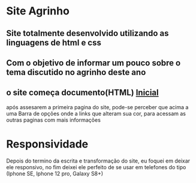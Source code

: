 <h1>Site Agrinho</h1>
<h2>Site totalmente desenvolvido utilizando as linguagens de html e css</h2>
<h2>Com o objetivo de informar um pouco sobre o tema discutido no agrinho deste ano</h2>
<h2>o site começa documento(HTML) <a href="Agrinho/Inicial.html" >Inicial</a></h2>
<p>após assesarem a primeira pagina do site, pode-se perceber que acima a uma Barra de opções onde a links que alteram sua cor, para acessam as outras paginas com mais informações</p>



<h1>Responsividade</h1>
<p>Depois do termino da escrita e transformação do site, eu foquei em deixar ele responsivo, no fim deixei ele perfeito de se usar em telefones do tipo (Iphone SE, Iphone 12 pro, Galaxy S8+)</p>
